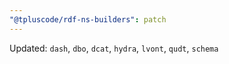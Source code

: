```yaml
---
"@tpluscode/rdf-ns-builders": patch
---
```


Updated: `dash`, `dbo`, `dcat`, `hydra`, `lvont`, `qudt`, `schema`
